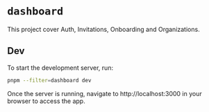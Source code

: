 # `dashboard`

This project cover Auth, Invitations, Onboarding and Organizations.

## Dev

To start the development server, run:

```bash
pnpm --filter=dashboard dev
```

Once the server is running, navigate to http://localhost:3000 in your browser to access the app.
